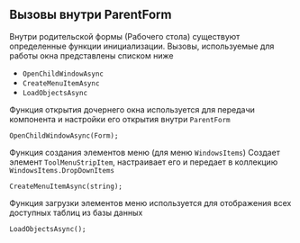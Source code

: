 ﻿## Вызовы внутри ParentForm

Внутри родительской формы (Рабочего стола) существуют определенные функции инициализации.
Вызовы, используемые для работы окна представлены списком ниже

 - ```OpenChildWindowAsync```
 - ```CreateMenuItemAsync```
 - ```LoadObjectsAsync```

Функция открытия дочернего окна используется для передачи компонента и настройки его открытия внутри ```ParentForm```
```CSharp 
OpenChildWindowAsync(Form);
```

Функция создания элементов меню (для меню ```WindowsItems```)
Создает элемент ```ToolMenuStripItem```, настраивает его и передает в коллекцию ```WindowsItems.DropDownItems```

```CSharp
CreateMenuItemAsync(string);
```

Функция загрузки элементов меню используется для отображения всех доступных таблиц из базы данных
```CSharp
LoadObjectsAsync();
```
